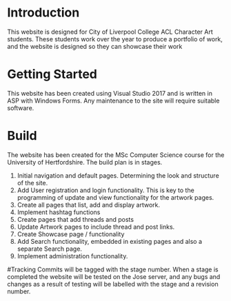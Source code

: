 # Introduction
This website is designed for City of Liverpool College ACL Character Art students. These students work over the year to produce a portfolio of work, and the website is designed so they can showcase their work 

# Getting Started
This website has been created using Visual Studio 2017 and is written in ASP with Windows Forms. Any maintenance to the site will require suitable software.

# Build
The website has been created for the MSc Computer Science course for the University of Hertfordshire.
The build plan is in stages.
1. Initial navigation and default pages. Determining the look and structure of the site.
2. Add User registration and login functionality. This is key to the programming of update and view functionality for the artwork pages.
3. Create all pages that list, add and display artwork.
4. Implement hashtag functions
5. Create pages that add threads and posts
6. Update Artwork pages to include thread and post links.
7. Create Showcase page / functionality
8. Add Search functionality, embedded in existing pages and also a separate Search page.
9. Implement administration functionality.

#Tracking
Commits will be tagged with the stage number.  When a stage is completed the website will be tested on the Jose server, and any bugs and changes as a result of testing will be labelled with the stage and a revision number.

